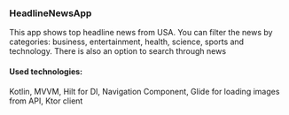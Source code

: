 ### HeadlineNewsApp
This app shows top headline news from USA. You can filter the news by categories: business, entertainment, health, science, sports and technology. There is also an option to search through news
#### Used technologies:
Kotlin, MVVM, Hilt for DI, Navigation Component, Glide for loading images from API, Ktor client
